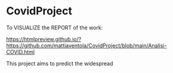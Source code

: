 # CovidProject

To VISUALIZE the REPORT of the work:

https://htmlpreview.github.io/?https://github.com/mattiaventola/CovidProject/blob/main/Analisi-COVID.html

This project aims to predict the widespread 
